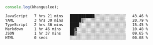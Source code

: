 ```js
console.log(khanguslee);
```

<!--START_SECTION:waka-->

```text
JavaScript   7 hrs 21 mins   ███████████░░░░░░░░░░░░░░   43.46 %
YAML         3 hrs 30 mins   █████▒░░░░░░░░░░░░░░░░░░░   20.79 %
TypeScript   2 hrs 36 mins   ████░░░░░░░░░░░░░░░░░░░░░   15.45 %
Markdown     1 hr 46 mins    ██▓░░░░░░░░░░░░░░░░░░░░░░   10.48 %
JSON         1 hr 37 mins    ██▒░░░░░░░░░░░░░░░░░░░░░░   09.65 %
HTML         0 secs          ░░░░░░░░░░░░░░░░░░░░░░░░░   00.08 %
```

<!--END_SECTION:waka-->

<!--
**khanguslee/khanguslee** is a ✨ _special_ ✨ repository because its `README.md` (this file) appears on your GitHub profile.

Here are some ideas to get you started:

- 🔭 I’m currently working on ...
- 🌱 I’m currently learning ...
- 👯 I’m looking to collaborate on ...
- 🤔 I’m looking for help with ...
- 💬 Ask me about ...
- 📫 How to reach me: ...
- 😄 Pronouns: ...
- ⚡ Fun fact: ...
-->
